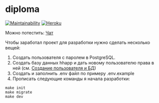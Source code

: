 # diploma
[![Maintainability](https://api.codeclimate.com/v1/badges/acd3800709a40dd679e6/maintainability)](https://codeclimate.com/github/Barrierok/diploma/maintainability) [![Heroku](https://heroku-badge.herokuapp.com/?app=hhdiploma)](https://heroku-badge.herokuapp.com/projects.html)

Можно потестить: [Чат](https://hhdiploma.herokuapp.com/chat)

Чтобы заработал проект для разработки нужно сделать несколько вещей:

1. Создать пользователя с паролем в PostgreSQL.
2. Создать базу данных hhapp и дать новому пользователю права в ней (см. [Создание пользователя и БД](https://medium.com/coding-blocks/creating-user-database-and-adding-access-on-postgresql-8bfcd2f4a91e))
3. Создать и заполнить .env файл по примеру .env.example
4. Прописать следующие команды я начала разработки:

```
make init
make migrate
make dev
```
